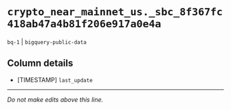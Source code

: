 # `crypto_near_mainnet_us._sbc_8f367fc418ab47a4b81f206e917a0e4a`
`bq-1` | `bigquery-public-data`

## Column details
* [TIMESTAMP] `last_update`

-------------------------------------------------------------------------------
*Do not make edits above this line.*
